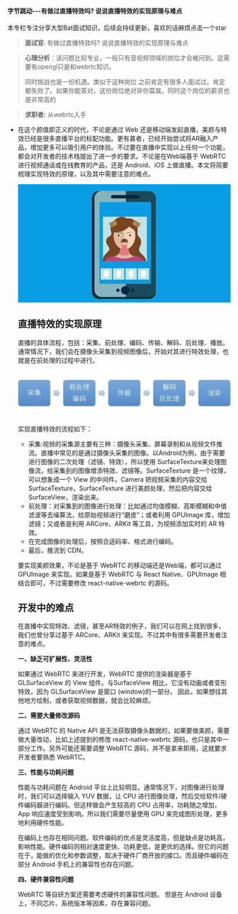 #### 字节跳动---有做过直播特效吗? 说说直播特效的实现原理与难点

本专栏专注分享大型Bat面试知识，后续会持续更新，喜欢的话麻烦点击一个star

> **面试官**:  有做过直播特效吗? 说说直播特效的实现原理与难点



> **心理分析**：该问题比较专业，一般只有音视频领域的岗位才会被问到。这需要有opengl只是和webrtc知识。
>
> 同时挑战也是一份机遇。类似于这种岗位  之前肯定有很多人面试过。肯定都失败了。如果你能答对，这份岗位绝对非你莫属。同时这个岗位的薪资也是非常高的

> **求职者:** 从webrtc入手





- 在这个颜值即正义的时代，不论是通过 Web 还是移动端发起直播，美颜与特效已经是很多直播平台的标配功能。更有甚者，已经开始尝试将AR融入产品，增加更多可以吸引用户的体验。不过要在直播中实现以上任何一个功能，都会对开发者的技术栈提出了进一步的要求。不论是在Web端基于 WebRTC 进行视频通话或在线教育的产品，还是 Android、iOS 上做直播。本文将简要梳理实现特效的原理，以及其中需要注意的难点。

  

  ![img](img/live_meiyan.jpg)

  

  ## 直播特效的实现原理

  直播的具体流程，包括：采集、前处理、编码、传输、解码、后处理、播放。通常情况下，我们会在摄像头采集到视频图像后，开始对其进行特效处理，也就是在前处理的过程中进行。

  

  ![img](img/live_meiyan2.jpg)

  

  实现直播特效的流程如下：

  - 采集:视频的采集源主要有三种：摄像头采集、屏幕录制和从视频文件推流。直播中常见的是通过摄像头采集的图像。以Android为例，由于需要进行图像的二次处理（滤镜、特效），所以使用 SurfaceTexture来处理图像流，给采集到的图像增添特效、滤镜等。SurfaceTexture 是一个纹理，可以想象成一个 View 的中间件。Camera 把视频采集的内容交给 SurfaceTexture，SurfaceTexture 进行美颜处理，然后把内容交给 SurfaceView，渲染出来。
  - 前处理：对采集到的图像进行处理：比如通过均值模糊、高斯模糊和中值滤波等去噪算法，给原始视频进行“磨皮”；或者利用 GPUImage 库，增加滤镜；又或者是利用 ARCore、ARKit 等工具，为视频添加实时的 AR 特效。
  - 在完成图像的处理后，按照合适码率、格式进行编码。
  - 最后，推流到 CDN。

  要实现美颜效果，不论是基于 WebRTC 的移动端还是Web端，都可以通过 GPUImage 来实现。如果是基于 WebRTC 与 React Native、GPUImage 相结合即可，不过需要修改 react-native-webrtc 的源码。

  ## 开发中的难点

  在直播中实现特效、滤镜，甚至AR特效的例子，我们可以在网上找到很多，我们也曾分享过基于 ARCore、ARKit 来实现。不过其中有很多需要开发者注意的难点。

  **一、缺乏可扩展性、灵活性**

  如果通过 WebRTC 来进行开发，WebRTC 提供的渲染器是基于 GLSurfaceView 的 View 组件。与SurfaceView 相比，它没有动画或者变形特效，因为 GLSurfaceView 是窗口 (window)的一部分。 因此，如果想往其他地方绘制，或者获取视频数据，就会比较麻烦。

  **二、需要大量修改源码**

  通过 WebRTC 的 Native API 是无法获取摄像头数据的，如果要做美颜，需要做大量改动，比如上述提到的修改 react-native-webrtc 源码，也只是其中一部分工作。另外可能还需要调整 WebRTC 源码，并不是拿来即用，这就要求开发者要熟悉 WebRTC。

  **三、性能与功耗问题**

  性能与功耗问题在 Android 平台上比较明显。通常情况下，对图像进行处理时，我们可以选择输入 YUV 数据，让 CPU 进行图像处理，然后交给软件/硬件编码器进行编码。但这样做会产生较高的 CPU 占用率，功耗随之增加，App 响应速度受到影响。所以我们需要尽量使用 GPU 来完成图形处理，更多地利用硬件性能。

  在编码上也存在相同问题。软件编码的优点是灵活度高，但是缺点是功耗高，影响性能。硬件编码则相对速度更快、功耗更低，是更优的选择。但它的问题在于，能做的优化和参数调整，取决于硬件厂商开放的接口。而且硬件编码在部分 Android 手机上的兼容性也存在问题。

  **四、硬件兼容性问题**

  WebRTC 等自研方案还需要考虑硬件的兼容性问题。 但是在 Android 设备上，不同芯片、系统版本等因素，存在兼容问题。

  